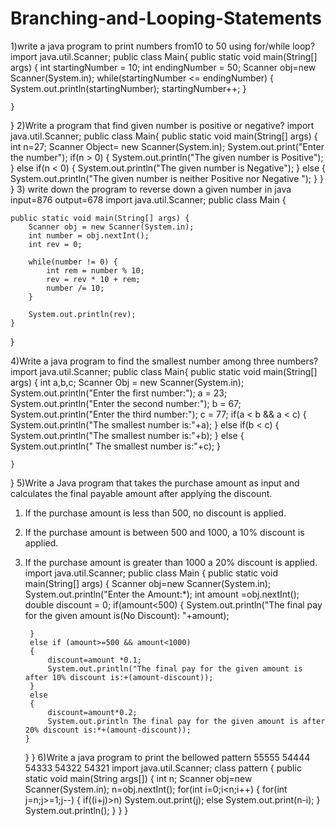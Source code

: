 # Branching-and-Looping-Statements
1)write a java program to print numbers from10 to 50 using for/while loop?
import java.util.Scanner;
public class Main{
	public static void main(String[] args) {
		int startingNumber = 10;
		int endingNumber = 50;
		Scanner obj=new Scanner(System.in); 
		while(startingNumber <= endingNumber) {
			System.out.println(startingNumber);
			startingNumber++;
		}
		
	}
}
2)Write a program that find given number is positive or negative?
import java.util.Scanner;
public class Main{
public static void main(String[] args) 
    {
        int n=27;
        Scanner Object= new Scanner(System.in);
        System.out.print("Enter the number");
        if(n > 0)
        {
            System.out.println("The given number is Positive");
        }
        else if(n < 0)
        {
            System.out.println("The given number is Negative");
        }
        else
        {
            System.out.println("The given number is neither Positive nor Negative ");
        }
    }
}
3) write down the program to reverse down a given number in java
input=876
output=678
import java.util.Scanner;
public class Main {
    
    public static void main(String[] args) {
        Scanner obj = new Scanner(System.in);
        int number = obj.nextInt();
        int rev = 0;
        
        while(number != 0) {
            int rem = number % 10;
            rev = rev * 10 + rem;
            number /= 10;
        }
        
        System.out.println(rev);
    }
}

4)Write a java program to find the smallest number among three numbers?
import java.util.Scanner;
public class Main{
public static void main(String[] args) {
    int a,b,c;
        Scanner Obj = new Scanner(System.in);
        System.out.println("Enter the first number:");
        a = 23;
        System.out.println("Enter the second number:");
        b = 67;
        System.out.println("Enter the third number:");
        c = 77;
        if(a < b && a < c)
        {
            System.out.println("The smallest number is:"+a);
        }
        else if(b < c)
        {
            System.out.println("The smallest number is:"+b);
        }
        else
        {
            System.out.println(" The smallest number is:"+c);
        }
 
    }
}
5)Write a Java program that takes the purchase amount as input and calculates the final payable amount after applying the discount.

1. If the purchase amount is less than 500, no discount is applied.

2. If the purchase amount is between 500 and 1000, a 10% discount is applied.

3. If the purchase amount is greater than 1000 a 20% discount is applied.
import java.util.Scanner;
public class Main
{
    public static void main(String[] args)
   {
        Scanner obj=new Scanner(System.in);
        System.out.println("Enter the Amount:*);
        int amount =obj.nextInt();
        double discount = 0;
        if(amount<500)
        {
            System.out.println("The final pay for the given amount is(No Discount): "+amount);

        }
        else if (amount>=500 && amount<1000)
        {
            discount=amount *0.1;
            System.out.println("The final pay for the given amount is after 10% discount is:+(amount-discount));
        }
        else
        {
            discount=amount*0.2;
            System.out.println The final pay for the given amount is after 20% discount is:*+(amount-discount));
       }
   }
}
6)Write a java program to print the bellowed pattern 
55555
54444
54333
54322
54321
import java.util.Scanner; 
class pattern 
{ 
  public static void main(String args[]) 
  { 
    int n; 
    Scanner obj=new Scanner(System.in); 
    n=obj.nextInt(); 
    for(int i=0;i<n;i++) 
    { 
      for(int j=n;j>=1;j--) 
      { 
        if((i+j)>n) 
          System.out.print(j); 
        else 
          System.out.print(n-i); 
      } 
      System.out.println(); 
    } 
  } 
}
